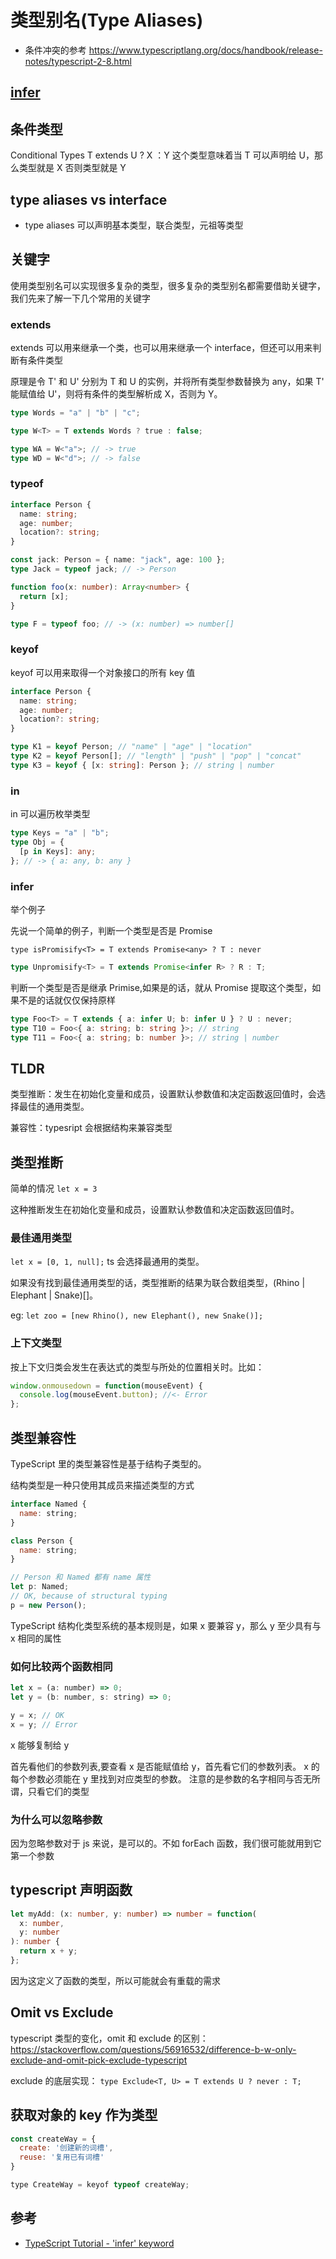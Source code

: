 # 类型别名(Type Aliases)

- 条件冲突的参考 https://www.typescriptlang.org/docs/handbook/release-notes/typescript-2-8.html

## [infer](https://www.typescriptlang.org/docs/handbook/release-notes/typescript-2-8.html#type-inference-in-conditional-types)

## 条件类型

Conditional Types T extends U ? X ：Y 这个类型意味着当 T 可以声明给 U，那么类型就是 X 否则类型就是 Y

## type aliases vs interface

- type aliases 可以声明基本类型，联合类型，元祖等类型

## 关键字

使用类型别名可以实现很多复杂的类型，很多复杂的类型别名都需要借助关键字，我们先来了解一下几个常用的关键字

### extends

extends 可以用来继承一个类，也可以用来继承一个 interface，但还可以用来判断有条件类型

原理是令 T' 和 U' 分别为 T 和 U 的实例，并将所有类型参数替换为 any，如果 T' 能赋值给 U'，则将有条件的类型解析成 X，否则为 Y。

```ts
type Words = "a" | "b" | "c";

type W<T> = T extends Words ? true : false;

type WA = W<"a">; // -> true
type WD = W<"d">; // -> false
```

### typeof

```ts
interface Person {
  name: string;
  age: number;
  location?: string;
}

const jack: Person = { name: "jack", age: 100 };
type Jack = typeof jack; // -> Person

function foo(x: number): Array<number> {
  return [x];
}

type F = typeof foo; // -> (x: number) => number[]
```

### keyof

keyof 可以用来取得一个对象接口的所有 key 值

```ts
interface Person {
  name: string;
  age: number;
  location?: string;
}

type K1 = keyof Person; // "name" | "age" | "location"
type K2 = keyof Person[]; // "length" | "push" | "pop" | "concat"
type K3 = keyof { [x: string]: Person }; // string | number
```

### in

in 可以遍历枚举类型

```ts
type Keys = "a" | "b";
type Obj = {
  [p in Keys]: any;
}; // -> { a: any, b: any }
```

### infer

举个例子

先说一个简单的例子，判断一个类型是否是 Promise

`type isPromisify<T> = T extends Promise<any> ? T : never`

```ts
type Unpromisify<T> = T extends Promise<infer R> ? R : T;
```

判断一个类型是否是继承 Primise,如果是的话，就从 Promise 提取这个类型，如果不是的话就仅仅保持原样

```ts
type Foo<T> = T extends { a: infer U; b: infer U } ? U : never;
type T10 = Foo<{ a: string; b: string }>; // string
type T11 = Foo<{ a: string; b: number }>; // string | number
```

## TLDR

类型推断：发生在初始化变量和成员，设置默认参数值和决定函数返回值时，会选择最佳的通用类型。

兼容性：typesript 会根据结构来兼容类型

## 类型推断

简单的情况 `let x = 3`

这种推断发生在初始化变量和成员，设置默认参数值和决定函数返回值时。

### 最佳通用类型

`let x = [0, 1, null];` ts 会选择最通用的类型。

如果没有找到最佳通用类型的话，类型推断的结果为联合数组类型，(Rhino | Elephant | Snake)[]。

eg: `let zoo = [new Rhino(), new Elephant(), new Snake()];`

### 上下文类型

按上下文归类会发生在表达式的类型与所处的位置相关时。比如：

```js
window.onmousedown = function(mouseEvent) {
  console.log(mouseEvent.button); //<- Error
};
```

## 类型兼容性

TypeScript 里的类型兼容性是基于结构子类型的。

结构类型是一种只使用其成员来描述类型的方式

```js
interface Named {
  name: string;
}

class Person {
  name: string;
}

// Person 和 Named 都有 name 属性
let p: Named;
// OK, because of structural typing
p = new Person();
```

TypeScript 结构化类型系统的基本规则是，如果 x 要兼容 y，那么 y 至少具有与 x 相同的属性

### 如何比较两个函数相同

```js
let x = (a: number) => 0;
let y = (b: number, s: string) => 0;

y = x; // OK
x = y; // Error
```

x 能够复制给 y

首先看他们的参数列表,要查看 x 是否能赋值给 y，首先看它们的参数列表。 x 的每个参数必须能在 y 里找到对应类型的参数。 注意的是参数的名字相同与否无所谓，只看它们的类型

### 为什么可以忽略参数

因为忽略参数对于 js 来说，是可以的。不如 forEach 函数，我们很可能就用到它第一个参数

## typescript 声明函数

```ts
let myAdd: (x: number, y: number) => number = function(
  x: number,
  y: number
): number {
  return x + y;
};
```

因为这定义了函数的类型，所以可能就会有重载的需求

## Omit vs Exclude

typescript 类型的变化，omit 和 exclude 的区别：https://stackoverflow.com/questions/56916532/difference-b-w-only-exclude-and-omit-pick-exclude-typescript

exclude 的底层实现： `type Exclude<T, U> = T extends U ? never : T;`

## 获取对象的 key 作为类型

```js
const createWay = {
  create: '创建新的词槽',
  reuse: '复用已有词槽'
}

type CreateWay = keyof typeof createWay;
```

## 参考

- [TypeScript Tutorial - 'infer' keyword](https://dev.to/aexol/typescript-tutorial-infer-keyword-2cn)
